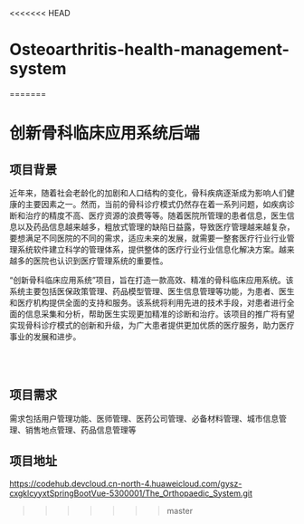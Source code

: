<<<<<<< HEAD
# Osteoarthritis-health-management-system
=======
# 创新骨科临床应用系统后端


## 项目背景
<p>
近年来，随着社会老龄化的加剧和人口结构的变化，骨科疾病逐渐成为影响人们健康的主要因素之一。然而，当前的骨科诊疗模式仍然存在着一系列问题，如疾病诊断和治疗的精度不高、医疗资源的浪费等等。随着医院所管理的患者信息，医生信息以及药品信息越来越多，粗放式管理的缺陷日益露，导致医疗管理越来越复杂，要想满足不同医院的不同的需求，适应未来的发展，就需要一整套医疗行业行业管理系统软件建立科学的管理体系，提供整体的医疗行业行业信息化解决方案。越来越多的医院也认识到医疗管理系统的重要性。


“创新骨科临床应用系统”项目，旨在打造一款高效、精准的骨科临床应用系统。该系统主要包括医保政策管理、药品模型管理、医生信息管理等功能，为患者、医生和医疗机构提供全面的支持和服务。该系统将利用先进的技术手段，对患者进行全面的信息采集和分析，帮助医生实现更加精准的诊断和治疗。该项目的推广将有望实现骨科诊疗模式的创新和升级，为广大患者提供更加优质的医疗服务，助力医疗事业的发展和进步。


</p>


<br>
<br>

## 项目需求
需求包括用户管理功能、医师管理、医药公司管理、必备材料管理、城市信息管理、销售地点管理、药品信息管理等

## 项目地址
https://codehub.devcloud.cn-north-4.huaweicloud.com/gysz-cxgklcyyxtSpringBootVue-5300001/The_Orthopaedic_System.git
>>>>>>> master
